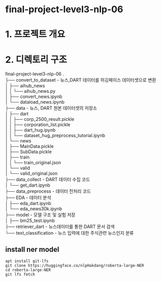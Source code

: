 # final-project-level3-nlp-06

# 1. 프로젝트 개요

# 2. 디렉토리 구조
final-project-level3-nlp-06
.  
├── convert_to_dataset - 뉴스,DART 데이터를 허깅페이스 데이터셋으로 변환  
│   ├── aihub_news  
│   │   └── aihub_news.py  
│   ├── convert_news.ipynb  
│   └── dataload_news.ipynb  
├── data - 뉴스, DART 원본 데이터셋의 저장소  
│   ├── dart  
│   │   ├── corp_2500_result.pickle  
│   │   ├── corporation_list.pickle  
│   │   ├── dart_hug.ipynb  
│   │   └── dataset_hug_preprocess_tutorial.ipynb  
│   └── news  
│       ├── MainData.pickle  
│       ├── SubData.pickle  
│       ├── train  
│       │   └── train_original.json  
│       └── valid  
│           └── valid_original.json  
├── data_collect - DART 데이터 수집 코드  
│   └── get_dart.ipynb  
├── data_preprocess - 데이터 전처리 코드  
├── EDA - 데이터 분석  
│   ├── eda_dart.ipynb  
│   └── eda_news30k.ipynb  
├── model - 모델 구조 및 실험 저장  
│   ├── bm25_test.ipynb  
├── retriever_dart - 뉴스데이터를 통한 DART 문서 검색  
└── text_classification - 뉴스 입력에 대한 주식관련 뉴스인지 분류  

## install ner model
```
apt install git-lfs
git clone https://huggingface.co/nlpHakdang/roberta-large-NER
cd roberta-large-NER
git lfs fetch
```